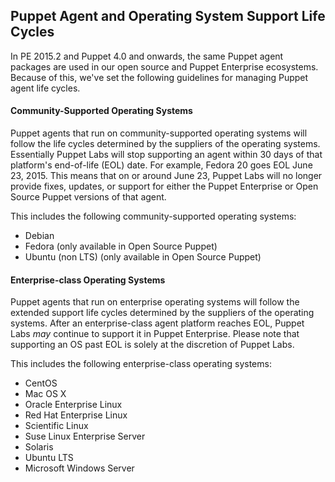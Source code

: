 ## Puppet Agent and Operating System Support Life Cycles

In PE 2015.2 and Puppet 4.0 and onwards, the same Puppet agent packages are used in our open source and Puppet Enterprise ecosystems. Because of this, we've set the following guidelines for managing Puppet agent life cycles.

#### Community-Supported Operating Systems

Puppet agents that run on community-supported operating systems will follow the life cycles determined by the suppliers of the operating systems. Essentially Puppet Labs will stop supporting an agent within 30 days of that platform's end-of-life (EOL) date. For example, Fedora 20 goes EOL June 23, 2015. This means that on or around June 23, Puppet Labs will no longer provide fixes, updates, or support for either the Puppet Enterprise or Open Source Puppet versions of that agent.

This includes the following community-supported operating systems:

- Debian
- Fedora (only available in Open Source Puppet)
- Ubuntu (non LTS) (only available in Open Source Puppet)

#### Enterprise-class Operating Systems

Puppet agents that run on enterprise operating systems will follow the extended support life cycles determined by the suppliers of the operating systems. After an enterprise-class agent platform reaches EOL, Puppet Labs *may* continue to support it in Puppet Enterprise. Please note that supporting an OS past EOL is solely at the discretion of Puppet Labs.

This includes the following enterprise-class operating systems:

- CentOS
- Mac OS X
- Oracle Enterprise Linux
- Red Hat Enterprise Linux
- Scientific Linux
- Suse Linux Enterprise Server
- Solaris
- Ubuntu LTS
- Microsoft Windows Server
